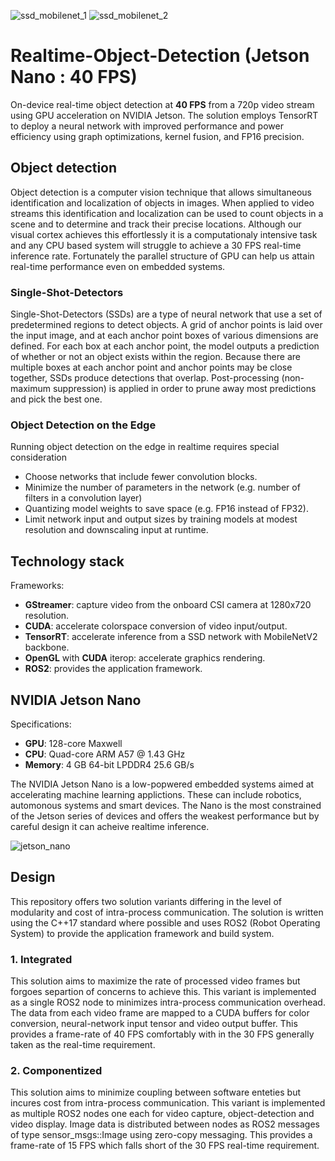 
![ssd_mobilenet_1](https://user-images.githubusercontent.com/5468707/121191122-f442b380-c86b-11eb-8f42-837ca877fc29.gif)
![ssd_mobilenet_2](https://user-images.githubusercontent.com/5468707/121210433-f6147300-c87b-11eb-85b0-aa750cc6ec38.gif)



# Realtime-Object-Detection (Jetson Nano : 40 FPS) 
On-device real-time object detection at **40 FPS** from a 720p video stream using GPU acceleration on NVIDIA Jetson. The solution employs TensorRT to deploy a neural network with improved performance and power efficiency using graph optimizations, kernel fusion, and FP16 precision.

## Object detection
Object detection is a computer vision technique that allows simultaneous identification and localization of objects in images. When applied to video streams this identification and localization can be used to count objects in a scene and to determine and track their precise locations. Although our visual cortex achieves this effortlessly it is a computationaly intensive task and any CPU based system will struggle to achieve a 30 FPS real-time inference rate. Fortunately the parallel structure of GPU can help us attain real-time performance even on embedded systems.

### Single-Shot-Detectors
Single-Shot-Detectors (SSDs) are a type of neural network that use a set of predetermined regions to detect objects. A grid of anchor points is laid over the input image, and at each anchor point boxes of various dimensions are defined. For each box at each anchor point, the model outputs a prediction of whether or not an object exists within the region. Because there are multiple boxes at each anchor point and anchor points may be close together, SSDs produce detections that overlap. Post-processing (non-maximum suppression) is applied in order to prune away most predictions and pick the best one.

### Object Detection on the Edge
Running object detection on the edge in realtime requires special consideration
* Choose networks that include fewer convolution blocks.
* Minimize the number of parameters in the network (e.g. number of filters in a convolution layer)
* Quantizing model weights to save space (e.g. FP16 instead of FP32).
* Limit network input and output sizes by training models at modest resolution and downscaling input at runtime.

## Technology stack
Frameworks:
* **GStreamer**: capture video from the onboard CSI camera at 1280x720 resolution.
* **CUDA**: accelerate colorspace conversion of video input/output.
* **TensorRT**: accelerate inference from a SSD network with MobileNetV2 backbone.
* **OpenGL** with **CUDA** iterop: accelerate graphics rendering.
* **ROS2**: provides the application framework.

## NVIDIA Jetson Nano
Specifications:
* **GPU**: 128-core Maxwell
* **CPU**: Quad-core ARM A57 @ 1.43 GHz
* **Memory**:  4 GB 64-bit LPDDR4 25.6 GB/s

The NVIDIA Jetson Nano is a low-popwered embedded systems aimed at accelerating machine learning applictions. These can include robotics, automonous systems and smart devices. The Nano is the most constrained of the Jetson series of devices and offers the weakest performance but by careful design it can acheive realtime inference. 

![jetson_nano](https://user-images.githubusercontent.com/5468707/120195053-9fc18780-c21e-11eb-8637-029555cdb467.png)

## Design
This repository offers two solution variants differing in the level of modularity and cost of intra-process communication. The solution is written using the C++17 standard where possible and uses ROS2 (Robot Operating System) to provide the application framework and build system.

### 1. Integrated
This solution aims to maximize the rate of processed video frames but forgoes separtion of concerns to achieve this. This variant is implemented as a single ROS2 node to minimizes intra-process communication overhead. The data from each video frame are mapped to a CUDA buffers for color conversion, neural-network input tensor and video output buffer. This provides a frame-rate of 40 FPS comfortably with in the 30 FPS generally taken as the real-time requirement.  

### 2. Componentized
This solution aims to minimize coupling between software enteties but incures cost from intra-process communication. This variant is implemented as multiple ROS2 nodes one each for video capture, object-detection and video display. Image data is distributed between nodes as ROS2 messages of type sensor_msgs::Image using zero-copy messaging. This provides a frame-rate of 15 FPS which falls short of the 30 FPS real-time requirement.

